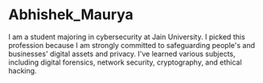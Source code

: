 # Abhishek_Maurya
I am a student majoring in cybersecurity at Jain University. I picked this profession because I am strongly committed to safeguarding people's and businesses' digital assets and privacy. I've learned various subjects, including digital forensics, network security, cryptography, and ethical hacking.
